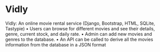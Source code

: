 # Vidly
Vidly: An online movie rental service (Django, Bootstrap, HTML, SQLite, Tastypie)
• Users can browse for different movies and see their details, genre, current stock, and daily rate.
• Admin can add new movies and genres to the database.
• An API can be called to derive all the movies information from the database in a JSON format
